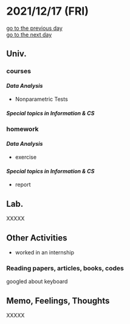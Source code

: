 # 2021/12/17 (FRI)

<div class="date_jumper">
  <a class="link_wrapper" href="./16th.md"><div class="button">go to the previous day</div></a>
  <a class="link_wrapper" href="./17th.md"><div class="button">go to the next day</div></a>
</div>

## Univ.
### courses
#### *Data Analysis*
- Nonparametric Tests
#### *Special topics in Information & CS*

### homework
#### *Data Analysis*
- exercise
#### *Special topics in Information & CS*
- report

## Lab.
XXXXX  

## Other Activities
- worked in an internship

### Reading papers, articles, books, codes
googled about keyboard

## Memo, Feelings, Thoughts
XXXXX  
